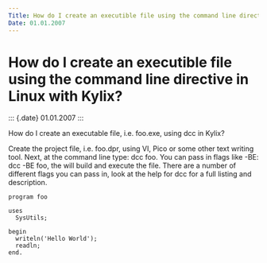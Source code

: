 ```yaml
---
Title: How do I create an executible file using the command line directive in Linux with Kylix?
Date: 01.01.2007
---
```



How do I create an executible file using the command line directive in Linux with Kylix?
========================================================================================

::: {.date}
01.01.2007
:::

How do I create an executable file, i.e. foo.exe, using dcc in Kylix?

Create the project file, i.e. foo.dpr, using VI, Pico or some other text
writing tool. Next, at the command line type: dcc foo. You can pass in
flags like -BE: dcc -BE foo, the will build and execute the file. There
are a number of different flags you can pass in, look at the help for
dcc for a full listing and description.

    program foo
     
    uses
      SysUtils;
     
    begin
      writeln('Hello World');
      readln;
    end.
